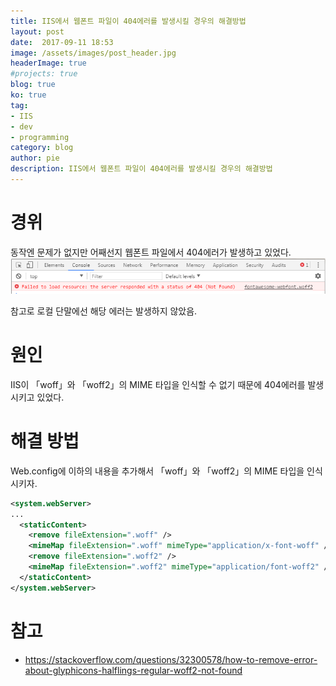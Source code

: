 ```yaml
---
title: IIS에서 웹폰트 파일이 404에러를 발생시킬 경우의 해결방법
layout: post
date:  2017-09-11 18:53
image: /assets/images/post_header.jpg
headerImage: true
#projects: true
blog: true
ko: true
tag:
- IIS
- dev
- programming
category: blog
author: pie
description: IIS에서 웹폰트 파일이 404에러를 발생시킬 경우의 해결방법
---
```

# 경위
동작엔 문제가 없지만 어째선지 웹폰트 파일에서 404에러가 발생하고 있었다.
![0057-1.png](/assets/images/post/0057-1.png)

참고로 로컬 단말에선 해당 에러는 발생하지 않았음.

# 원인
IIS이 「woff」와 「woff2」의 MIME 타입을 인식할 수 없기 때문에 404에러를 발생시키고 있었다.

# 해결 방법
Web.config에 이하의 내용을 추가해서 「woff」와 「woff2」의 MIME 타입을 인식시키자.

```xml
<system.webServer>
...
  <staticContent>
    <remove fileExtension=".woff" />
    <mimeMap fileExtension=".woff" mimeType="application/x-font-woff" />
    <remove fileExtension=".woff2" />
    <mimeMap fileExtension=".woff2" mimeType="application/font-woff2" />
  </staticContent>
</system.webServer>
```

# 참고
- https://stackoverflow.com/questions/32300578/how-to-remove-error-about-glyphicons-halflings-regular-woff2-not-found
